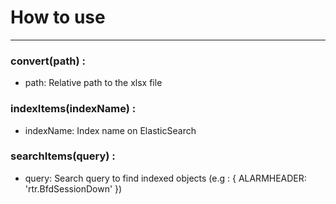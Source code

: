# How to use
---

### convert(path) :

* path: Relative path to the xlsx file

### indexItems(indexName) :

* indexName: Index name on ElasticSearch

### searchItems(query) :

* query: Search query to find indexed objects (e.g : { ALARMHEADER: 'rtr.BfdSessionDown' })



